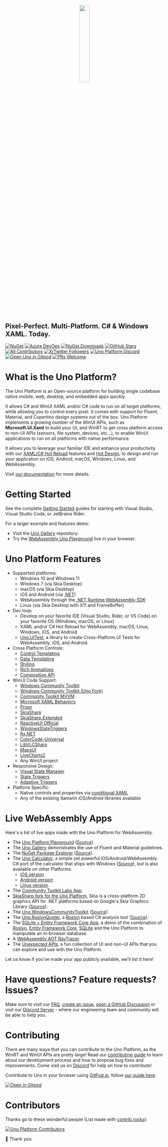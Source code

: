 ﻿<h1 align=center>
 <img align=center width="25%" src="https://raw.githubusercontent.com/unoplatform/styleguide/master/logo/uno-platform-logo-with-text.png" />
</h1>

## **Pixel-Perfect. Multi-Platform. C# & Windows XAML. Today.**

[![NuGet](https://img.shields.io/nuget/v/uno.sdk.svg?style=flat&color=159bff)](https://www.nuget.org/packages/uno.sdk/)
[![Azure DevOps](https://img.shields.io/azure-devops/build/uno-platform/1dd81cbd-cb35-41de-a570-b0df3571a196/5/master?label=master)](https://uno-platform.visualstudio.com/Uno%20Platform/_build?definitionId=5)
[![NuGet Downloads](https://img.shields.io/nuget/dt/uno.winui.svg?style=flat&color=7a67f8)](https://www.nuget.org/packages/uno.winui)
[![GitHub Stars](https://img.shields.io/github/stars/unoplatform/uno?style=flat&color=7a67f8)](https://github.com/unoplatform/uno/stargazers/)
[![All Contributors](https://img.shields.io/github/contributors/unoplatform/uno.svg?style=flat&color=7a67f8)](https://GitHub.com/unoplatform/uno/graphs/contributors)
[![X/Twitter Followers](https://img.shields.io/twitter/follow/unoplatform?label=follow%20%40unoplatform&style=flat&color=f85977&logo=x)](https://x.com/unoplatform)
[![Uno Platform Discord](https://img.shields.io/discord/1182775715242967050?label=Discord&color=f85977)](https://platform.uno/discord)
[![Open Uno in Gitpod](https://img.shields.io/badge/gitpod-setup%20automated-159bff?logo=gitpod&style=flat)](https://gitpod.io/#https://github.com/unoplatform/uno)
[![PRs Welcome](https://img.shields.io/badge/PRs-Welcome-brightgreen.svg?style=flat)](https://github.com/unoplatform/uno/blob/master/CONTRIBUTING.md)

# What is the Uno Platform?

The Uno Platform is an Open-source platform for building single codebase native mobile, web, desktop, and embedded apps quickly.

It allows C# and WinUI XAML and/or C# code to run on all target platforms, while allowing you to control every pixel. It comes with support for Fluent, Material, and Cupertino design systems out of the box. Uno Platform implements a growing number of the WinUI APIs, such as **Microsoft.UI.Xaml** to build your UI, and WinRT to get cross platform access to non-UI APIs (sensors, file system, devices, etc...), to enable WinUI applications to run on all platforms with native performance.

It allows you to leverage your familiar IDE and enhance your productivity with our [XAML/C# Hot Reload](xref:Uno.Features.HotReload) features and [Hot Design](xref:Uno.HotDesign.Overview), to design and run your application on iOS, Android, macOS, Windows, Linux, and WebAssembly.

Visit [our documentation](xref:Uno.Documentation.Intro) for more details.

# Getting Started

See the complete [Getting Started](https://platform.uno/docs/articles/get-started.html) guides for starting with Visual Studio, Visual Studio Code, or JetBrains Rider.

For a larger example and features demo:

* Visit the [Uno Gallery](https://github.com/unoplatform/uno.gallery) repository.
* Try the [WebAssembly Uno Playground](https://playground.platform.uno) live in your browser.

# Uno Platform Features

* Supported platforms:
    * Windows 10 and Windows 11
    * Windows 7 (via Skia Desktop)
    * macOS (via Skia Desktop)
    * iOS and Android (via [.NET](https://dotnet.microsoft.com/))
    * WebAssembly through the [.NET Runtime WebAssembly SDK](https://github.com/dotnet/runtime/tree/main/src/mono/wasm)
    * Linux (via Skia Desktop with X11 and FrameBuffer)
* Dev loop:
    * Develop on your favorite IDE (Visual Studio, Rider, or VS Code) on your favorite OS (Windows, macOS, or Linux)
    * XAML and/or C# Hot Reload for WebAssembly, macOS, Linux, Windows, iOS, and Android
    * [Uno.UITest](https://github.com/unoplatform/Uno.UITest), a library to create Cross-Platform UI Tests for WebAssembly, iOS, and Android.
* Cross Platform Controls:
    * [Control Templating](https://learn.microsoft.com/windows/uwp/design/controls-and-patterns/control-templates)
    * [Data Templating](https://learn.microsoft.com/windows/uwp/data-binding)
    * [Styling](https://learn.microsoft.com/windows/uwp/design/controls-and-patterns/xaml-styles)
    * [Rich Animations](https://learn.microsoft.com/windows/uwp/design/motion/xaml-animation)
    * [Composition API](https://learn.microsoft.com/en-us/windows/apps/windows-app-sdk/composition)
* WinUI Code Support:
    * [Windows Community Toolkit](https://github.com/CommunityToolkit/Windows)
    * [Windows Community Toolkit (Uno Fork)](https://github.com/unoplatform/uno.WindowsCommunityToolkit)
    * [Community Toolkit MVVM](https://learn.microsoft.com/dotnet/communitytoolkit/mvvm/)
    * [Microsoft XAML Behaviors](https://github.com/unoplatform/uno.XamlBehaviors)
    * [Prism](https://github.com/prismlibrary/prism)
    * [SkiaSharp](https://github.com/mono/SkiaSharp)
    * [SkiaSharp.Extended](https://github.com/mono/SkiaSharp.Extended)
    * [ReactiveUI Official](https://github.com/reactiveui/ReactiveUI/pull/2067)
    * [WindowsStateTriggers](https://github.com/unoplatform/uno.WindowsStateTriggers)
    * [Rx.NET](https://github.com/reactiveui/Reactive.Wasm)
    * [ColorCode-Universal](https://github.com/unoplatform/uno.ColorCode-Universal)
    * [LibVLCSharp](https://github.com/videolan/libvlcsharp)
    * [MapsUI](https://github.com/Mapsui/Mapsui)
    * [LiveCharts2](https://github.com/beto-rodriguez/LiveCharts2)
    * Any WinUI project
* Responsive Design:
    * [Visual State Manager](https://learn.microsoft.com/uwp/api/Microsoft.UI.Xaml.VisualStateManager)
    * [State Triggers](https://blogs.msdn.microsoft.com/mvpawardprogram/2017/02/07/state-triggers-uwp-apps/)
    * [Adaptive Triggers](https://learn.microsoft.com/uwp/api/Microsoft.UI.Xaml.AdaptiveTrigger)
* Platform Specific:
    * Native controls and properties via [conditional XAML](doc/articles/platform-specific-xaml.md)
    * Any of the existing Xamarin iOS/Android libraries available
<!--TODO: Add Information about the v6 SkiaRenderer Feature and Hot Design? -->
# Live WebAssembly Apps

Here's a list of live apps made with the Uno Platform for WebAssembly.

* The [Uno Platform Playground](https://playground.platform.uno) ([Source](https://github.com/unoplatform/uno.Playground)).
* The [Uno Gallery](https://gallery.platform.uno) demonstrates the use of Fluent and Material guidelines.
* The [NuGet Package Explorer](https://nuget.info) ([Source](https://github.com/NuGetPackageExplorer/NuGetPackageExplorer)).
* The [Uno Calculator](https://calculator.platform.uno), a simple yet powerful iOS/Android/WebAssembly C# port of the calculator that ships with Windows ([Source](https://github.com/unoplatform/calculator)), but is also available on other Platforms:
    * [iOS version](https://apps.apple.com/app/id1464736591)
    * [Android version](https://play.google.com/store/apps/details?id=uno.platform.calculator)
    * [Linux version](https://snapcraft.io/uno-calculator).
* The [Community Toolkit Labs App](https://toolkitlabs.dev/)
* [SkiaSharp fork for the Uno Platform](https://skiasharp-wasm.platform.uno/), Skia is a cross-platform 2D graphics API for .NET platforms based on Google's Skia Graphics Library ([Source](https://github.com/unoplatform/Uno.SkiaSharp)).
* The [Uno.WindowsCommunityToolkit](https://windowstoolkit-wasm.platform.uno/) ([Source](https://github.com/unoplatform/uno.WindowsCommunityToolkit)).
* The [Uno.RoslynQuoter](https://roslynquoter-wasm.platform.uno/), a [Roslyn](https://github.com/dotnet/roslyn) based C# analysis tool ([Source](https://github.com/unoplatform/uno.RoslynQuoter)).
* The [SQLite + Entity Framework Core App](https://sqliteefcore-wasm.platform.uno), a demo of the combination of [Roslyn](https://github.com/dotnet/roslyn), [Entity Framework Core](https://learn.microsoft.com/ef/core/), [SQLite](https://github.com/unoplatform/uno.SQLitePCLRaw.Wasm) and the Uno Platform to manipulate an in-browser database.
* A [WebAssembly AOT RayTracer](https://raytracer-mono-aot.platform.uno/).
* The [Unexpected APIs](https://unexpectedapis.uno/), a fun collection of UI and non-UI APIs that you can explore and use with the Uno Platform.

Let us know if you've made your app publicly available, we'll list it here!

# Have questions? Feature requests? Issues?

Make sure to visit our [FAQ](doc/articles/faq.md), [create an issue](https://github.com/unoplatform/uno/issues), [open a GitHub Discussion](https://github.com/unoplatform/uno/discussions) or visit our [Discord Server](https://platform.uno/uno-discord) - where our engineering team and community will be able to help you.

# Contributing

There are many ways that you can contribute to the Uno Platform, as the WinRT and WinUI APIs are pretty large! Read our [contributing guide](CONTRIBUTING.md) to learn about our development process and how to propose bug fixes and improvements. Come visit us on [Discord](https://platform.uno/uno-discord) for help on how to contribute!

Contribute to Uno in your browser using [GitPod.io](https://gitpod.io), follow [our guide here](doc/articles/features/working-with-gitpod.md).

 [![Open in Gitpod](https://gitpod.io/button/open-in-gitpod.svg)](https://gitpod.io/#https://github.com/unoplatform/uno)

# Contributors

Thanks go to these wonderful people (List made with [contrib.rocks](https://contrib.rocks)):

[![Uno Platform Contributors](https://contrib.rocks/image?repo=unoplatform/uno&max=500)](https://github.com/unoplatform/uno/graphs/contributors)

💖 Thank you.
